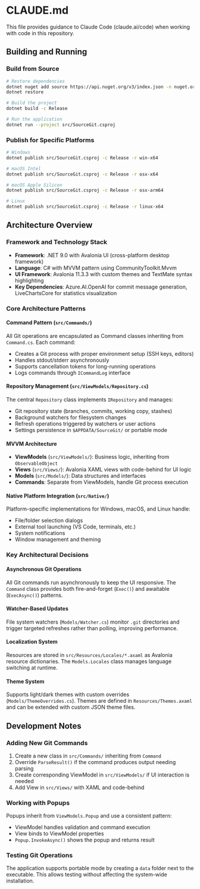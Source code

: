 # CLAUDE.md

This file provides guidance to Claude Code (claude.ai/code) when working with code in this repository.

## Building and Running

### Build from Source
```bash
# Restore dependencies
dotnet nuget add source https://api.nuget.org/v3/index.json -n nuget.org
dotnet restore

# Build the project
dotnet build -c Release

# Run the application
dotnet run --project src/SourceGit.csproj
```

### Publish for Specific Platforms
```bash
# Windows
dotnet publish src/SourceGit.csproj -c Release -r win-x64

# macOS Intel
dotnet publish src/SourceGit.csproj -c Release -r osx-x64

# macOS Apple Silicon  
dotnet publish src/SourceGit.csproj -c Release -r osx-arm64

# Linux
dotnet publish src/SourceGit.csproj -c Release -r linux-x64
```

## Architecture Overview

### Framework and Technology Stack
- **Framework**: .NET 9.0 with Avalonia UI (cross-platform desktop framework)
- **Language**: C# with MVVM pattern using CommunityToolkit.Mvvm
- **UI Framework**: Avalonia 11.3.3 with custom themes and TextMate syntax highlighting
- **Key Dependencies**: Azure.AI.OpenAI for commit message generation, LiveChartsCore for statistics visualization

### Core Architecture Patterns

#### Command Pattern (`src/Commands/`)
All Git operations are encapsulated as Command classes inheriting from `Command.cs`. Each command:
- Creates a Git process with proper environment setup (SSH keys, editors)
- Handles stdout/stderr asynchronously
- Supports cancellation tokens for long-running operations
- Logs commands through `ICommandLog` interface

#### Repository Management (`src/ViewModels/Repository.cs`)
The central `Repository` class implements `IRepository` and manages:
- Git repository state (branches, commits, working copy, stashes)
- Background watchers for filesystem changes
- Refresh operations triggered by watchers or user actions
- Settings persistence in `$APPDATA/SourceGit/` or portable mode

#### MVVM Architecture
- **ViewModels** (`src/ViewModels/`): Business logic, inheriting from `ObservableObject`
- **Views** (`src/Views/`): Avalonia XAML views with code-behind for UI logic
- **Models** (`src/Models/`): Data structures and interfaces
- **Commands**: Separate from ViewModels, handle Git process execution

#### Native Platform Integration (`src/Native/`)
Platform-specific implementations for Windows, macOS, and Linux handle:
- File/folder selection dialogs
- External tool launching (VS Code, terminals, etc.)
- System notifications
- Window management and theming

### Key Architectural Decisions

#### Asynchronous Git Operations
All Git commands run asynchronously to keep the UI responsive. The `Command` class provides both fire-and-forget (`Exec()`) and awaitable (`ExecAsync()`) patterns.

#### Watcher-Based Updates
File system watchers (`Models/Watcher.cs`) monitor `.git` directories and trigger targeted refreshes rather than polling, improving performance.

#### Localization System
Resources are stored in `src/Resources/Locales/*.axaml` as Avalonia resource dictionaries. The `Models.Locales` class manages language switching at runtime.

#### Theme System
Supports light/dark themes with custom overrides (`Models/ThemeOverrides.cs`). Themes are defined in `Resources/Themes.axaml` and can be extended with custom JSON theme files.

## Development Notes

### Adding New Git Commands
1. Create a new class in `src/Commands/` inheriting from `Command`
2. Override `ParseResult()` if the command produces output needing parsing
3. Create corresponding ViewModel in `src/ViewModels/` if UI interaction is needed
4. Add View in `src/Views/` with XAML and code-behind

### Working with Popups
Popups inherit from `ViewModels.Popup` and use a consistent pattern:
- ViewModel handles validation and command execution
- View binds to ViewModel properties
- `Popup.InvokeAsync()` shows the popup and returns result

### Testing Git Operations
The application supports portable mode by creating a `data` folder next to the executable. This allows testing without affecting the system-wide installation.